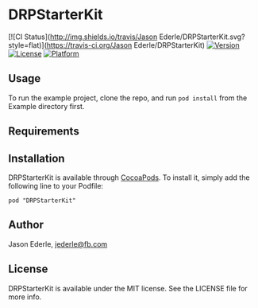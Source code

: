 # DRPStarterKit

[![CI Status](http://img.shields.io/travis/Jason Ederle/DRPStarterKit.svg?style=flat)](https://travis-ci.org/Jason Ederle/DRPStarterKit)
[![Version](https://img.shields.io/cocoapods/v/DRPStarterKit.svg?style=flat)](http://cocoadocs.org/docsets/DRPStarterKit)
[![License](https://img.shields.io/cocoapods/l/DRPStarterKit.svg?style=flat)](http://cocoadocs.org/docsets/DRPStarterKit)
[![Platform](https://img.shields.io/cocoapods/p/DRPStarterKit.svg?style=flat)](http://cocoadocs.org/docsets/DRPStarterKit)

## Usage

To run the example project, clone the repo, and run `pod install` from the Example directory first.

## Requirements

## Installation

DRPStarterKit is available through [CocoaPods](http://cocoapods.org). To install
it, simply add the following line to your Podfile:

    pod "DRPStarterKit"

## Author

Jason Ederle, jederle@fb.com

## License

DRPStarterKit is available under the MIT license. See the LICENSE file for more info.

